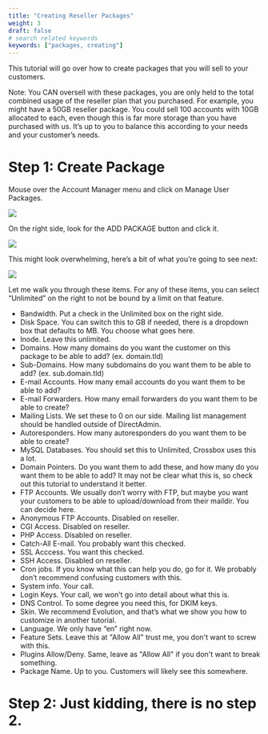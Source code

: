 ```yaml
---
title: "Creating Reseller Packages"
weight: 3
draft: false
# search related keywords
keywords: ["packages, creating"]
---
```


This tutorial will go over how to create packages that you will sell to your customers.

Note: You CAN oversell with these packages, you are only held to the total combined usage of the reseller plan that you purchased. For example, you might have a 50GB reseller package. You could sell 100 accounts with 10GB allocated to each, even though this is far more storage than you have purchased with us. It’s up to you to balance this according to your needs and your customer’s needs.

# Step 1: Create Package
Mouse over the Account Manager menu and click on Manage User Packages.

![](https://assets.mxrouteapps.com/Create_Packages/Manage_Packages_Menu.png)

On the right side, look for the ADD PACKAGE button and click it.

![](https://assets.mxrouteapps.com/Create_Packages/addpackage.png)

This might look overwhelming, here’s a bit of what you’re going to see next:

![](https://assets.mxrouteapps.com/Create_Packages/addpackage_page.png)

Let me walk you through these items. For any of these items, you can select “Unlimited” on the right to not be bound by a limit on that feature.

 - Bandwidth. Put a check in the Unlimited box on the right side.
 - Disk Space. You can switch this to GB if needed, there is a dropdown box that defaults to MB. You choose what goes here.
 - Inode. Leave this unlimited.
 - Domains. How many domains do you want the customer on this package to be able to add? (ex. domain.tld)
 - Sub-Domains. How many subdomains do you want them to be able to add? (ex. sub.domain.tld)
 - E-mail Accounts. How many email accounts do you want them to be able to add?
 - E-mail Forwarders. How many email forwarders do you want them to be able to create?
 - Mailing Lists. We set these to 0 on our side. Mailing list management should be handled outside of DirectAdmin.
 - Autoresponders. How many autoresponders do you want them to be able to create?
 - MySQL Databases. You should set this to Unlimited, Crossbox uses this a lot.
 - Domain Pointers. Do you want them to add these, and how many do you want them to be able to add? It may not be clear what this is, so check out this tutorial to understand it better.
 - FTP Accounts. We usually don’t worry with FTP, but maybe you want your customers to be able to upload/download from their maildir. You can decide here.
 - Anonymous FTP Accounts. Disabled on reseller.
 - CGI Access. Disabled on reseller.
 - PHP Access. Disabled on reseller.
 - Catch-All E-mail. You probably want this checked.
 - SSL Acccess. You want this checked.
 - SSH Access. Disabled on reseller.
 - Cron jobs. If you know what this can help you do, go for it. We probably don’t recommend confusing customers with this.
 - System info. Your call.
 - Login Keys. Your call, we won’t go into detail about what this is.
 - DNS Control. To some degree you need this, for DKIM keys.
 - Skin. We recommend Evolution, and that’s what we show you how to customize in another tutorial.
 - Language. We only have “en” right now.
 - Feature Sets. Leave this at "Allow All" trust me, you don't want to screw with this.
 - Plugins Allow/Deny. Same, leave as "Allow All" if you don't want to break something.
 - Package Name. Up to you. Customers will likely see this somewhere.

# Step 2: Just kidding, there is no step 2.

